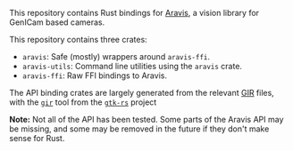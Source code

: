 This repository contains Rust bindings for [Aravis](https://github.com/AravisProject/aravis), a vision library for GenICam based cameras.

This repository contains three crates:
* `aravis`: Safe (mostly) wrappers around `aravis-ffi`.
* `aravis-utils`: Command line utilities using the `aravis` crate.
* `aravis-ffi`: Raw FFI bindings to Aravis.

The API binding crates are largely generated from the relevant [GIR](https://gi.readthedocs.io/en/latest/) files,
with the [`gir`](https://github.com/gtk-rs/gir) tool from the [`gtk-rs`](https://github.com/gtk-rs) project

**Note:**
Not all of the API has been tested.
Some parts of the Aravis API may be missing,
and some may be removed in the future if they don't make sense for Rust.
